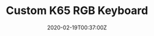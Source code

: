 ---
title: Custom K65 RGB Keyboard	
summary: Cherry Brown Mod 
tags:
- electro
date: "2020-02-19T00:37:00Z"


# Optional external URL for project (replaces project detail page).
external_link: "/build/kb1"

image:
  caption: Corsair K65 RGB
  focal_point: Smart
---